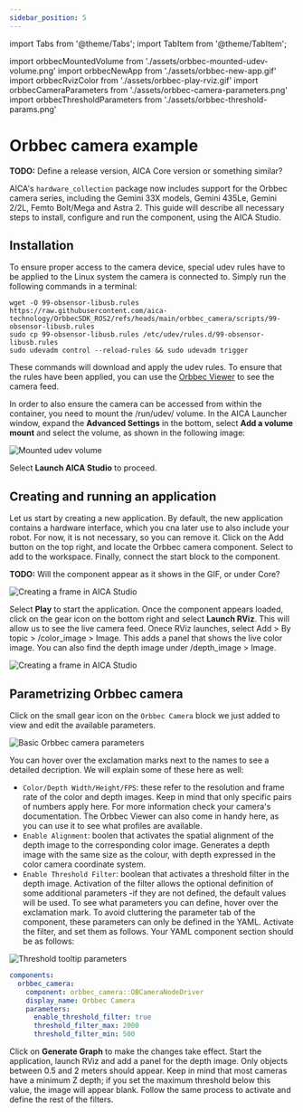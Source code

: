 ```yaml
---
sidebar_position: 5
---
```


import Tabs from '@theme/Tabs';
import TabItem from '@theme/TabItem';

import orbbecMountedVolume from './assets/orbbec-mounted-udev-volume.png'
import orbbecNewApp from './assets/orbbec-new-app.gif'
import orbbecRvizColor from './assets/orbbec-play-rviz.gif'
import orbbecCameraParameters from './assets/orbbec-camera-parameters.png'
import orbbecThresholdParameters from './assets/orbbec-threshold-params.png'


# Orbbec camera example

**TODO:** Define a release version, AICA Core version or something similar?

AICA's `hardware_collection` package now includes support for the Orbbec camera series, including the Gemini 33X models, Gemini 435Le, Gemini 2/2L, Femto Bolt/Mega and Astra 2. This guide will describe all necessary steps to install, configure and run the component, using the AICA Studio.  

## Installation

To ensure proper access to the camera device, special udev rules have to be applied to the Linux system the camera is connected to. Simply run the following commands in a terminal: 

```shell
wget -O 99-obsensor-libusb.rules https://raw.githubusercontent.com/aica-technology/OrbbecSDK_ROS2/refs/heads/main/orbbec_camera/scripts/99-obsensor-libusb.rules
sudo cp 99-obsensor-libusb.rules /etc/udev/rules.d/99-obsensor-libusb.rules
sudo udevadm control --reload-rules && sudo udevadm trigger
```

These commands will download and apply the udev rules. To ensure that the rules have been applied, you can use the [Orbbec Viewer](https://github.com/orbbec/OrbbecSDK/releases) to see the camera feed.

In order to also ensure the camera can be accessed from within the container, you need to mount the /run/udev/ volume. In the AICA Launcher window, expand the **Advanced Settings** in the bottom, select **Add a volume mount** and select the volume, as shown in the following image:

<div class="text--center">
  <img src={orbbecMountedVolume} alt="Mounted udev volume" />
</div>

Select **Launch AICA Studio** to proceed. 

## Creating and running an application

Let us start by creating a new application. By default, the new application contains a hardware interface, which you cna later use to also include your robot. For now, it is not necessary, so you can remove it. Click on the Add button on the top right, and locate the Orbbec camera component. Select to add to the workspace. Finally, connect the start block to the component.

**TODO:** Will the component appear as it shows in the GIF, or under Core? 

<div class="text--center">
  <img src={orbbecNewApp} alt="Creating a frame in AICA Studio" />
</div>

Select **Play** to start the application. Once the component appears loaded, click on the gear icon on the bottom right and select **Launch RViz**. This will allow us to see the live camera feed. Onece RViz launches, select Add > By topic > /color_image > Image. This adds a panel that shows the live color image. You can also find the depth image under /depth_image > Image.

<div class="text--center">
  <img src={orbbecRvizColor} alt="Creating a frame in AICA Studio" />
</div>



<!-- 1. Open the settings menu of the hardware interface and set the URDF to `Generic six-axis robot arm`, then
proceed to close this menu.
2. Add a `Joint Trajectory Controller` to the hardware interface and set it to:
   - auto-load
   - auto-activate
3. Connect the start block to the hardware interface to load it on start. -->


## Parametrizing Orbbec camera

Click on the small gear icon on the `Orbbec Camera` block we just added to view and edit the available
parameters.

<div class="text--center">
  <img src={orbbecCameraParameters} alt="Basic Orbbec camera parameters" />
</div>

You can hover over the exclamation marks next to the names to see a detailed decription. We will explain some of these here as well:

- `Color/Depth Width/Height/FPS`: these refer to the resolution and frame rate of the color and depth images. Keep in mind that only specific pairs of numbers apply here. For more information check your camera's documentation. The Orbbec Viewer can also come in handy here, as you can use it to see what profiles are available.
- `Enable Alignment`: boolen that activates the spatial alignment of the depth image to the corresponding color image. Generates a depth image with the same size as the colour, with depth expressed in the color camera coordinate system. 
- `Enable Threshold Filter`: boolean that activates a threshold filter in the depth image. Activation of the filter allows the optional definition of some additional parameters -if they are not defined, the default values will be used. To see what parameters you can define, hover over the exclamation mark. To avoid cluttering the parameter tab of the component, these parameters can only be defined in the YAML. Activate the filter, and set them as follows. Your YAML component section should be as follows:

<div class="text--center">
  <img src={orbbecThresholdParameters} alt="Threshold tooltip parameters" />
</div>


```yaml
components:
  orbbec_camera:
    component: orbbec_camera::OBCameraNodeDriver
    display_name: Orbbec Camera
    parameters:
      enable_threshold_filter: true
      threshold_filter_max: 2000
      threshold_filter_min: 500
```

Click on **Generate Graph** to make the changes take effect. Start the application, launch RViz and add a panel for the depth image. Only objects between 0.5 and 2 meters should appear. Keep in mind that most cameras have a minimum Z depth; if you set the maximum threshold below this value, the image will appear blank. Follow the same process to activate and define the rest of the filters.  